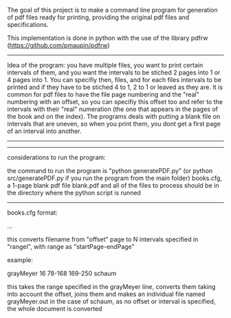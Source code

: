 The goal of this project is to make a command line program for generation of pdf files ready for printing, providing the original pdf files and specifications.

This implementation is done in python with the use of the library pdfrw (https://github.com/pmaupin/pdfrw)


********************

Idea of the program: you have multiple files, you want to print certain intervals of them, and you want the intervals to be stiched 2 pages into 1 or 4 pages into 1.
You can specifiy then, files, and for each files intervals to be printed and if they have to be stiched 4 to 1, 2 to 1 or leaved as they are. It is common for pdf files to
have the file page numbering and the "real" numbering with an offset, so you can specifiy this offset too and refer to the intervals with their "real" numeration (the one that
appears in the pages of the book and on the index).
The programs deals with putting a blank file on intervals that are uneven, so when you print them, you dont get a first page of an interval into another.

********************

********************

considerations to run the program:

the command to run the program is "python generatePDF.py" (or python src/generatePDF.py if you run the program from the main folder)
books.cfg, a 1-page blank pdf file blank.pdf and all of the files to process should be in the directory where the python script is runned


********************


books.cfg format:

<filename> <offset> <range1> <range2> ... <rangeN>

this converts filename from "offset" page to N intervals specified in "rangeI", with range as "startPage-endPage"

example:

grayMeyer 16 78-168 169-250
schaum

this takes the range specified in the grayMeyer line, converts them taking into account the offset, joins them and makes an individual file named grayMeyer.out
in the case of schaum, as no offset or interval is specified, the whole document is converted